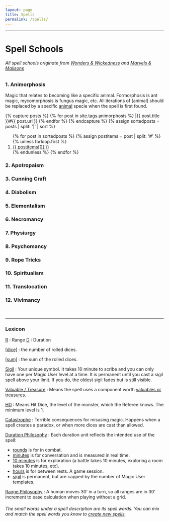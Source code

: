 ```yaml
---
layout: page
title: Spells
permalink: /spells/
---
```


---
  
# Spell Schools 

###### All spell schools originate from [Wonders & Wickedness](https://www.exaltedfuneral.com/products/wonder-wickedness) and [Marvels & Malisons](https://www.exaltedfuneral.com/products/marvel-malisons)


### 1. Animorphosis
Magic that relates to becoming like a specific animal. Formorphosis is ant magic, mycomorphosis is fungus magic, etc. All iterations of [animal] should be replaced by a specific [animal](https://www.generatormix.com/random-animal-generator) specie when the spell is first found.

{% capture posts %}
  {% for post in site.tags.animorphosis %}
    |{{ post.title }}#{{ post.url }}
  {% endfor %}
{% endcapture %}
{% assign sortedposts = posts | split: '|' | sort %}
<ol>
{% for post in sortedposts %}
{% assign postitems = post | split: '#' %}
{% unless forloop.first %}
  <li> <a href="{{ postitems[1] }}"> {{ postitems[0] }}</a></li>
{% endunless %}
{% endfor %}
</ol>
 
### 2. Apotropaism
### 3. Cunning Craft
### 4. Diabolism
### 5. Elementalism
### 6. Necromancy
### 7. Physiurgy
### 8. Psychomancy
### 9. Rope Tricks
### 10. Spiritualism
### 11. Translocation
### 12. Vivimancy

<br>

---

### Lexicon

<ins>R</ins> : Range	  <ins>D</ins> : Duration

<ins>[dice]</ins> : the number of rolled dices.

<ins>[sum]</ins> : the sum of the rolled dices.

<ins>Sigil</ins> : Your unique symbol. It takes 10 minute to scribe and you can only have one per Magic User level at a time. It is permanent until you cast a sigil spell above your limit. If you do, the oldest sigil fades but is still visible.

<ins>Valuable / Treasure</ins> : Means the spell uses a component worth [valuables or treasures](/2020/11/10/extra-rules#treasures).

<ins>HD</ins> : Means Hit Dice, the level of the monster, which the Referee knows. The minimum level is 1.

<ins>Catastrophe</ins> : Terrible consequences for misusing magic. Happens when a spell creates a paradox, or when more dices are cast than allowed.

<ins>Duration Philosophy</ins> : Each duration unit reflects the intended use of the spell:
- <ins>rounds</ins> is for in combat.
- <ins>minutes</ins> is for conversation and is measured in real time.
- <ins>10 minutes</ins> is for exploration (a battle takes 10 minutes, exploring a room takes 10 minutes, etc).
- <ins>hours</ins> is for between rests. A game session.
- <ins>sigil</ins> is permanent, but are capped by the number of Magic User templates.

<ins>Range Philosophy</ins> : 
A human moves 30’ in a turn, so all ranges are in 30’ increment to ease calculation when playing without a grid.

###### The small words under a spell description are its spell words. You can mix and match the spell words you know to [create new spells](/2020/11/10/extra-rules#between-adventures).
